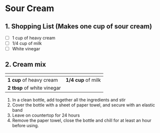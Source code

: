 # Sour Cream

## 1. Shopping List (Makes one cup of sour cream)
- [ ] 1 cup of heavy cream
- [ ] 1/4 cup of milk
- [ ] White vinegar

## 2. Cream mix
|<!-- -->|<!-- -->|
|---|---|
| **1 cup** of heavy cream | **1/4 cup** of milk |
| **2 tbsp** of white vinegar | |

1. In a clean bottle, add together all the ingredients and stir
2. Cover the bottle with a sheet of paper towel, and secure with an elastic band
3. Leave on countertop for 24 hours
4. Remove the paper towel, close the bottle and chill for at least an hour before using.
